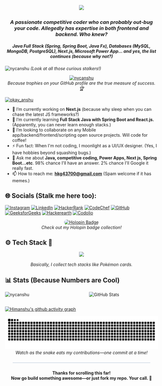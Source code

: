 <h1 align="center">
    <img src="https://readme-typing-svg.herokuapp.com/?font=Righteous&size=35&center=true&vCenter=true&width=500&height=70&duration=4000&lines=Hi+👋,+I'm+Himanshu;" />
</h1>

<h3 align="center"><i>A passionate competitive coder who can probably out-bug your code. Allegedly has expertise in both frontend <b>and</b> backend. Who knew?</i></h3>
<h5 align="center">Java Full Stack (Spring, Spring Boot, Java Fx), Databases (MySQL, MongoDB, PostgreSQL), Next.js, Microsoft Power App... and yes, the list continues (because why not?)</h5>

<p align="left">
    <img src="https://komarev.com/ghpvc/?username=nycanshu&base=11000&abbreviated=false&label=Profile%20views&color=0e75b6&style=flat" alt="nycanshu" />
    <em>(Look at all those curious stalkers!)</em>
</p>

<p align="center">
    <a href="https://github.com/ryo-ma/github-profile-trophy">
        <img src="https://github-profile-trophy.vercel.app/?username=nycanshu" alt="nycanshu" />
    </a>
    <br>
    <em>Because trophies on your GitHub profile are the true measure of success. 🏆</em>
</p>

<p align="left"> <a href="https://twitter.com/okay_anshu" target="blank"><img src="https://img.shields.io/twitter/follow/okay_anshu?logo=twitter&style=for-the-badge" alt="okay_anshu" /></a> </p>

- 🔭 I’m currently working on <b>Next.js</b> (because why sleep when you can chase the latest JS frameworks?)
- 🌱 I’m currently learning <b>Full Stack Java with Spring Boot and React.js.</b> (Apparently, you can never learn enough stacks.)
- 👯 I’m looking to collaborate on any Mobile app/backend/frontend/scripting open source projects. Will code for coffee!
- ⚡ Fun fact: When I'm not coding, I moonlight as a UI/UX designer. (Yes, I have hobbies beyond squashing bugs.)
- 💬 Ask me about <b>Java, competitive coding, Power Apps, Next js, Spring Boot...etc</b>. 98% chance I'll have an answer. 2% chance I'll Google it really fast.
- 📫 How to reach me: <b>hkg43700@gmail.com</b> (Spam welcome if it has memes.)



## 🌐 Socials (Stalk me here too):

[![Instagram](https://img.shields.io/badge/Instagram-%23E4405F.svg?logo=Instagram&logoColor=white)](https://instagram.com/okay.anshu) 
[![LinkedIn](https://img.shields.io/badge/LinkedIn-%230077B5.svg?logo=linkedin&logoColor=white)](https://linkedin.com/in/okay-anshu) 
[![HackerRank](https://img.shields.io/badge/HackerRank-%231F8B37.svg?logo=HackerRank&logoColor=white)](https://www.hackerrank.com/okay_anshu) 
[![CodeChef](https://img.shields.io/badge/CodeChef-%23D9A900.svg?logo=CodeChef&logoColor=white)](https://www.codechef.com/users/okay_anshu) 
[![GitHub](https://img.shields.io/badge/GitHub-%23121011.svg?logo=github&logoColor=white)](https://github.com/nycanshu) 
[![GeeksforGeeks](https://img.shields.io/badge/GeeksforGeeks-%2300A300.svg?logo=GeeksforGeeks&logoColor=white)](https://auth.geeksforgeeks.org/user/okay_anshu) 
[![Hackerearth](https://img.shields.io/badge/HackerEarth-%23F3A44D.svg?logo=Hackerearth&logoColor=white)](https://www.hackerearth.com/@Okay.anshu) 
[![Codolio](https://img.shields.io/badge/Codolio-%23000000.svg?logo=codolio&logoColor=white)](https://codolio.com/profile/okay_anshu)



<!-- Holopin Badge Section -->
<p align="center">
  <a href="https://holopin.io/@nycanshu">
    <img 
      src="https://holopin.me/nycanshu" 
      alt="Holopin Badge" 
      width="300" 
      style="border-radius: 8px;"
    />
  </a>
  <br>
  <em>Check out my Holopin badge collection!</em>
</p>





## ⚙️ Tech Stack 🥞

<p align="center">
  <a href="https://skillicons.dev">
    <img src="https://skillicons.dev/icons?i=git,github,java,cpp,py,dart,kotlin,html,css,bootstrap,tailwind,react,nodejs,express,fastapi,flask,spring,flutter,androidstudio,postgresql,mysql,mongodb,sqlite,supabase,eclipse,idea,vscode,phpstorm,postman,firebase,maven,figma,latex,md,svg,ps,xd,wordpress" />
  </a>
</p>
<p align="center"><i>Basically, I collect tech stacks like Pokémon cards.</i></p>




## 📊 Stats (Because Numbers are Cool)

<div style="display: flex; justify-content: space-between; align-items: center; flex-wrap: wrap; ">
  <!-- Streak Stats -->
  <img src="https://github-readme-streak-stats.herokuapp.com/?user=nycanshu&" alt="nycanshu" style="width: 45%;">

  <!-- GitHub Stats -->
  <img src="https://github-readme-stats.vercel.app/api?username=nycanshu&show_icons=true&locale=en" alt="GitHub Stats" style="width: 45%;">
</div>


<br>

<div>

[![Himanshu's github activity graph](https://github-readme-activity-graph.vercel.app/graph?username=nycanshu&hide_border=true&theme=nightowl)](https://github.com/nycanshu/github-readme-activity-graph)

</div>

<div align="center">
    <img alt="snake eating my contributions" src="https://raw.githubusercontent.com/nycanshu/nycanshu/f388d1eeb02321a69b30402f681e55b8629ac6ba/github-contribution-grid-snake.svg" />
    <br> <em>Watch as the snake eats my contributions—one commit at a time!</em>
</div>


<!-- Clean horizontal separator -->
<hr style="width: 90%; margin: 24px auto; border: none; height: 2px; background-color: #d3dce6;">

<p align="center">
    <b>Thanks for scrolling this far!<br>
    Now go build something awesome—or just fork my repo. Your call. 🚀</b>
</p>


